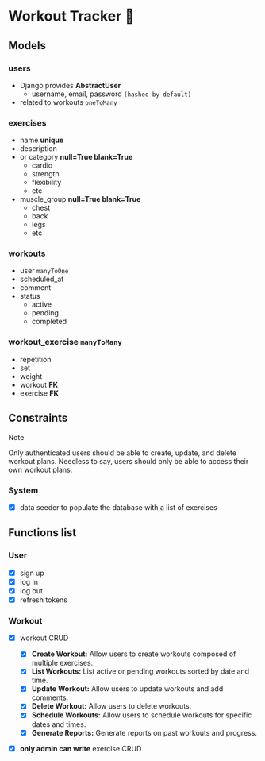 # Workout Tracker 💪

## Models
### users
 - Django provides **AbstractUser**
    - username, email, password `(hashed by default)`
 - related to workouts `oneToMany`

### exercises
 - name **unique**
 - description
 - or category **null=True blank=True**
    - cardio
    - strength
    - flexibility
    - etc
 - muscle_group **null=True blank=True**
    - chest
    - back
    - legs
    - etc

### workouts
 - user `manyToOne`
 - scheduled_at
 - comment
 - status
    - active
    - pending
    - completed

### workout_exercise `manyToMany`
 - repetition
 - set
 - weight
 - workout **FK**
 - exercise **FK**

## Constraints
> [!NOTE]
> Only authenticated users should be able to create, update, and delete workout plans.
> Needless to say, users should only be able to access their own workout plans.

### System
 - [x] data seeder to populate the database with a list of exercises

## Functions list
### User
 - [x] sign up
 - [x] log in
 - [x] log out
 - [x] refresh tokens

### Workout
 - [x] workout CRUD
    - [x]  **Create Workout:** Allow users to create workouts composed of multiple exercises.
    - [x] **List Workouts:** List active or pending workouts sorted by date and time.
    - [x] **Update Workout:** Allow users to update workouts and add comments.
    - [x] **Delete Workout:** Allow users to delete workouts.
    - [x] **Schedule Workouts:** Allow users to schedule workouts for specific dates and times.
    - [x] **Generate Reports:** Generate reports on past workouts and progress.
 - [x] **only admin can write** exercise CRUD 


